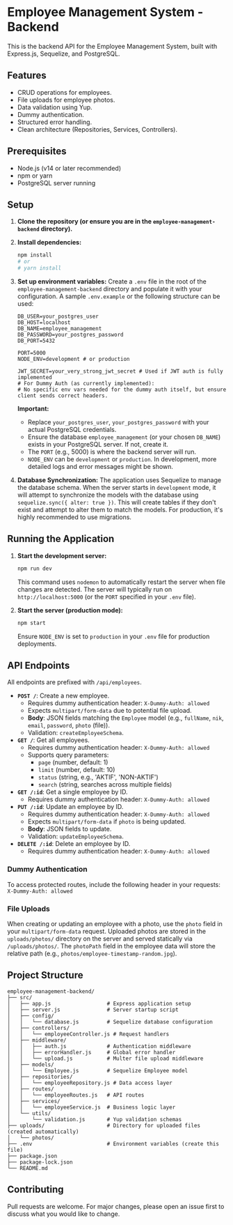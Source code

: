 # Employee Management System - Backend

This is the backend API for the Employee Management System, built with Express.js, Sequelize, and PostgreSQL.

## Features

-   CRUD operations for employees.
-   File uploads for employee photos.
-   Data validation using Yup.
-   Dummy authentication.
-   Structured error handling.
-   Clean architecture (Repositories, Services, Controllers).

## Prerequisites

-   Node.js (v14 or later recommended)
-   npm or yarn
-   PostgreSQL server running

## Setup

1.  **Clone the repository (or ensure you are in the `employee-management-backend` directory).**

2.  **Install dependencies:**
    ```bash
    npm install
    # or
    # yarn install
    ```

3.  **Set up environment variables:**
    Create a `.env` file in the root of the `employee-management-backend` directory and populate it with your configuration. A sample `.env.example` or the following structure can be used:

    ```env
    DB_USER=your_postgres_user
    DB_HOST=localhost
    DB_NAME=employee_management
    DB_PASSWORD=your_postgres_password
    DB_PORT=5432

    PORT=5000
    NODE_ENV=development # or production

    JWT_SECRET=your_very_strong_jwt_secret # Used if JWT auth is fully implemented
    # For Dummy Auth (as currently implemented):
    # No specific env vars needed for the dummy auth itself, but ensure client sends correct headers.
    ```
    **Important:**
    *   Replace `your_postgres_user`, `your_postgres_password` with your actual PostgreSQL credentials.
    *   Ensure the database `employee_management` (or your chosen `DB_NAME`) exists in your PostgreSQL server. If not, create it.
    *   The `PORT` (e.g., 5000) is where the backend server will run.
    *   `NODE_ENV` can be `development` or `production`. In development, more detailed logs and error messages might be shown.

4.  **Database Synchronization:**
    The application uses Sequelize to manage the database schema. When the server starts in `development` mode, it will attempt to synchronize the models with the database using `sequelize.sync({ alter: true })`. This will create tables if they don't exist and attempt to alter them to match the models.
    For production, it's highly recommended to use migrations.

## Running the Application

1.  **Start the development server:**
    ```bash
    npm run dev
    ```
    This command uses `nodemon` to automatically restart the server when file changes are detected. The server will typically run on `http://localhost:5000` (or the `PORT` specified in your `.env` file).

2.  **Start the server (production mode):**
    ```bash
    npm start
    ```
    Ensure `NODE_ENV` is set to `production` in your `.env` file for production deployments.

## API Endpoints

All endpoints are prefixed with `/api/employees`.

*   **`POST /`**: Create a new employee.
    *   Requires dummy authentication header: `X-Dummy-Auth: allowed`
    *   Expects `multipart/form-data` due to potential file upload.
    *   **Body**: JSON fields matching the `Employee` model (e.g., `fullName`, `nik`, `email`, `password`, `photo` (file)).
    *   Validation: `createEmployeeSchema`.
*   **`GET /`**: Get all employees.
    *   Requires dummy authentication header: `X-Dummy-Auth: allowed`
    *   Supports query parameters:
        *   `page` (number, default: 1)
        *   `limit` (number, default: 10)
        *   `status` (string, e.g., 'AKTIF', 'NON-AKTIF')
        *   `search` (string, searches across multiple fields)
*   **`GET /:id`**: Get a single employee by ID.
    *   Requires dummy authentication header: `X-Dummy-Auth: allowed`
*   **`PUT /:id`**: Update an employee by ID.
    *   Requires dummy authentication header: `X-Dummy-Auth: allowed`
    *   Expects `multipart/form-data` if `photo` is being updated.
    *   **Body**: JSON fields to update.
    *   Validation: `updateEmployeeSchema`.
*   **`DELETE /:id`**: Delete an employee by ID.
    *   Requires dummy authentication header: `X-Dummy-Auth: allowed`

### Dummy Authentication

To access protected routes, include the following header in your requests:
`X-Dummy-Auth: allowed`

### File Uploads

When creating or updating an employee with a photo, use the `photo` field in your `multipart/form-data` request.
Uploaded photos are stored in the `uploads/photos/` directory on the server and served statically via `/uploads/photos/`. The `photoPath` field in the employee data will store the relative path (e.g., `photos/employee-timestamp-random.jpg`).

## Project Structure

```
employee-management-backend/
├── src/
│   ├── app.js                  # Express application setup
│   ├── server.js               # Server startup script
│   ├── config/
│   │   └── database.js         # Sequelize database configuration
│   ├── controllers/
│   │   └── employeeController.js # Request handlers
│   ├── middleware/
│   │   ├── auth.js             # Authentication middleware
│   │   ├── errorHandler.js     # Global error handler
│   │   └── upload.js           # Multer file upload middleware
│   ├── models/
│   │   └── Employee.js         # Sequelize Employee model
│   ├── repositories/
│   │   └── employeeRepository.js # Data access layer
│   ├── routes/
│   │   └── employeeRoutes.js   # API routes
│   ├── services/
│   │   └── employeeService.js  # Business logic layer
│   └── utils/
│       └── validation.js       # Yup validation schemas
├── uploads/                    # Directory for uploaded files (created automatically)
│   └── photos/
├── .env                        # Environment variables (create this file)
├── package.json
├── package-lock.json
└── README.md
```

## Contributing

Pull requests are welcome. For major changes, please open an issue first to discuss what you would like to change.